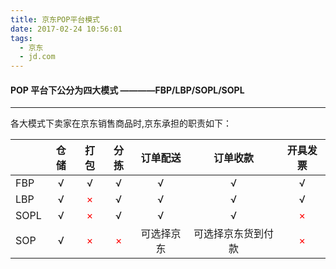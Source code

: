 ```yaml
---
title: 京东POP平台模式
date: 2017-02-24 10:56:01
tags:
  - 京东
  - jd.com
---
```


#### POP 平台下公分为四大模式 ————FBP/LBP/SOPL/SOPL
***
各大模式下卖家在京东销售商品时,京东承担的职责如下：

|      | 仓储 | 打包 |分拣 |订单配送 | 订单收款 | 开具发票 |
| ---- |:----:|:---:|:---:|:------:|:-------:|:-------:|
| FBP  | √    | √   | √   | √      | √       | √       |
| LBP  | √    | <font color='red'>×</font>   | √   | √      | √       | √       |
| SOPL | √    | <font color='red'>×</font>   | √   | √      | √       | <font color='red'>×</font>        |
| SOP  | √    | <font color='red'>×</font>   | <font color='red'>×</font>   | 可选择京东|可选择京东货到付款 | <font color='red'>×</font> |
